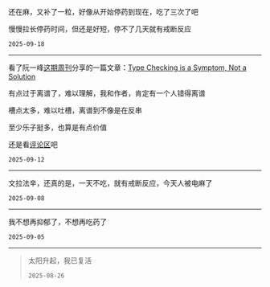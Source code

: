 还在麻，又补了一粒，好像从开始停药到现在，吃了三次了吧

慢慢拉长停药时间，但还是好短，停不了几天就有戒断反应

`2025-09-18`

---

看了阮一峰[这期周刊](https://www.ruanyifeng.com/blog/2025/09/weekly-issue-365.html)分享的一篇文章：[Type Checking is a Symptom, Not a Solution](https://programmingsimplicity.substack.com/p/type-checking-is-a-symptom-not-a)

有点过于离谱了，难以理解，我和作者，肯定有一个人错得离谱

槽点太多，难以吐槽，离谱到不像是在反串

至少乐子挺多，也算是有点价值

还是看[评论区](https://news.ycombinator.com/item?id=45135391)吧

`2025-09-12`

---

文拉法辛，还真的是，一天不吃，就有戒断反应，今天人被电麻了

`2025-09-08`

---

我不想再抑郁了，不想再吃药了

`2025-09-05`

---

> 太阳升起，我已复活
> 
> `2025-08-26`
